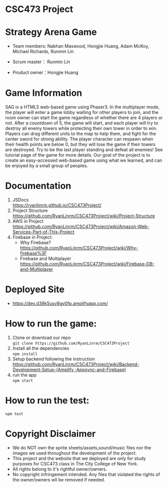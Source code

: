 # CSC473 Project
# Strategy Arena Game

* Team members: Nabhan Maswood, Hongjie Huang, Adam McKoy, Michael Richards, Runmin Lin

* Scrum master： Runmin Lin

* Product owner：Hongjie Huang
# Game Information
SAG is a HTML5 web-based game using Phaser3.  In the multiplayer mode, the player will enter a game lobby waiting for other players to join, and the room owner can start the game regardless of whether there are 4 players or not. After a countdown of 5, the game will start, and each player will try to destroy all enemy towers while protecting their own tower in order to win. Players can drag different units to the map to help them, and fight for the center sword for strong ability. The player character can respawn when their health points are below 0, but they will lose the game if their towers are destroyed. Try to be the last player standing and defeat all enemies! See tutorial page of the game for more details. Our goal of the project is to create an easy-accessed web-based game using what we learned, and can be enjoyed by a small group of peoples.

# Documentation
1. JSDocs<br /> https://ryanlinrm.github.io/CSC473Project/
1. Project Structure<br /> https://github.com/RyanLinrm/CSC473Project/wiki/Project-Structure
1. AWS in Project<br /> https://github.com/RyanLinrm/CSC473Project/wiki/Amazon-Web-Services-Part-of-This-Project
1. Firebase in Project: 
    * Why Firebase?<br /> https://github.com/RyanLinrm/CSC473Project/wiki/Why-firebase%3F
    * Firebase and Multiplayer<br /> https://github.com/RyanLinrm/CSC473Project/wiki/Firebase-DB-and-Multiplayer

# Deployed Site
* https://dev.d39k5usv8gv0fp.amplifyapp.com/
# How to run the game:
1. Clone or download our repo <br />```git clone https://github.com/RyanLinrm/CSC473Project```
1. Install all the dependencies <br />```npm install```
1. Setup backend following the instruction<br /> https://github.com/RyanLinrm/CSC473Project/wiki/Backend-Development-Setup-(Amplify,-Appsync-and-Firebase)
1. run the app<br /> ```npm start``` 
# How to run the test:<br />
```npm test```

# Copyright Disclaimer
* We do NOT own the sprite sheets/assets,sound/music files nor the images we used throughout the development of the project. 
* This project and the website that we deployed are only for study purposes for CSC473 class in The City College of New York.
* All rights belong to it's rightful owner/owners. 
* No copyright infringement intended. Any files that violated the rights of the owner/owners wll be removed if needed.
